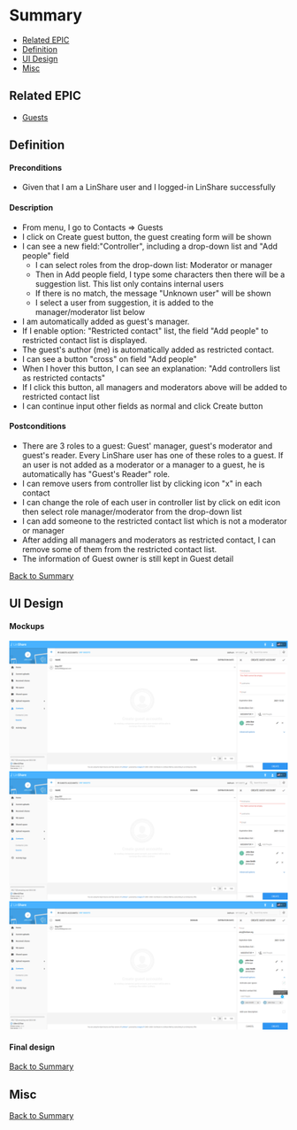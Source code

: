 # Summary

* [Related EPIC](#related-epic)
* [Definition](#definition)
* [UI Design](#ui-design)
* [Misc](#misc)

## Related EPIC

* [Guests](./README.md)

## Definition

#### Preconditions

- Given that I am a LinShare user and I logged-in LinShare successfully

#### Description

- From menu, I go to Contacts => Guests
- I click on Create guest button, the guest creating form will be shown
- I can see a new field:"Controller", including a drop-down list and "Add people" field
   - I can select roles from the drop-down list: Moderator or manager
   - Then in Add people field, I type some characters then there will be a suggestion list. This list only contains internal users 
   - If there is no match, the message "Unknown user" will be shown
   - I select a user from suggestion, it is added to the manager/moderator list below
- I am automatically added as guest's manager.
- If I enable option: "Restricted contact" list, the field "Add people" to restricted contact list is displayed.
- The guest's author (me) is automatically added as restricted contact. 
- I can see a button "cross" on field "Add people"
- When I hover this button, I can see an explanation: "Add controllers list as restricted contacts"
- If I click this button, all managers and moderators above will be added to restricted contact list
- I can continue input other fields as normal and click Create button

#### Postconditions

- There are 3 roles to a guest: Guest' manager, guest's moderator and guest's reader. Every LinShare user has one of these roles to a guest. If an user is not added as a moderator or a manager to a guest, he is automatically has "Guest's Reader" role.
- I can remove users from controller list by clicking icon "x" in each contact 
- I can change the role of each user in controller list by click on edit icon then select role manager/moderator from the drop-down list
- I can add someone to the restricted contact list which is not a moderator or manager
- After adding all managers and moderators as restricted contact, I can remove some of them from the restricted contact list. 
- The information of Guest owner is still kept in Guest detail

[Back to Summary](#summary)

## UI Design



#### Mockups

![story481](./mockups/481.1.png)
![story481](./mockups/481.2.png)
![story481](./mockups/481.3.png)


#### Final design

[Back to Summary](#summary)
## Misc

[Back to Summary](#summary)
